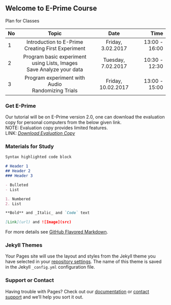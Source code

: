 ## Welcome to E-Prime Course

Plan for Classes

|No   | Topic                         |         Date          |       Time     |
|-----|:-----------------------------:|:---------------------:|---------------:|
|  1  |  Introduction to E-Prime<br>Creating First Experiment    | Friday, 3.02.2017     | 13:00 - 16:00                 
|  2  |  Program basic experiment using Lists, Images<br>Save Analyze your data | Tuesday, 7.02.2017    | 10:30 - 12:30  |
|  3  |  Program experiment with Audio<br>Randomizing Trials                           | Friday, 10.02.2017    | 13:00 - 15:00  |

### Get E-Prime

Our tutorial will be on E-Prime version 2.0, one can download the evaluation copy for personal computers from the below given link.
<br>NOTE: Evaluation copy provides limited features.
<br>LINK: *[Download Evaluation Copy](http://www.pstnet.com/support/getep2.asp?Type=Eval)*

### Materials for Study



```markdown
Syntax highlighted code block

# Header 1
## Header 2
### Header 3

- Bulleted
- List

1. Numbered
2. List

**Bold** and _Italic_ and `Code` text

[Link](url) and ![Image](src)
```

For more details see [GitHub Flavored Markdown](https://guides.github.com/features/mastering-markdown/).

### Jekyll Themes

Your Pages site will use the layout and styles from the Jekyll theme you have selected in your [repository settings](https://github.com/srb-cv/E-PrimeCourse/settings). The name of this theme is saved in the Jekyll `_config.yml` configuration file.

### Support or Contact

Having trouble with Pages? Check out our [documentation](https://help.github.com/categories/github-pages-basics/) or [contact support](https://github.com/contact) and we’ll help you sort it out.
